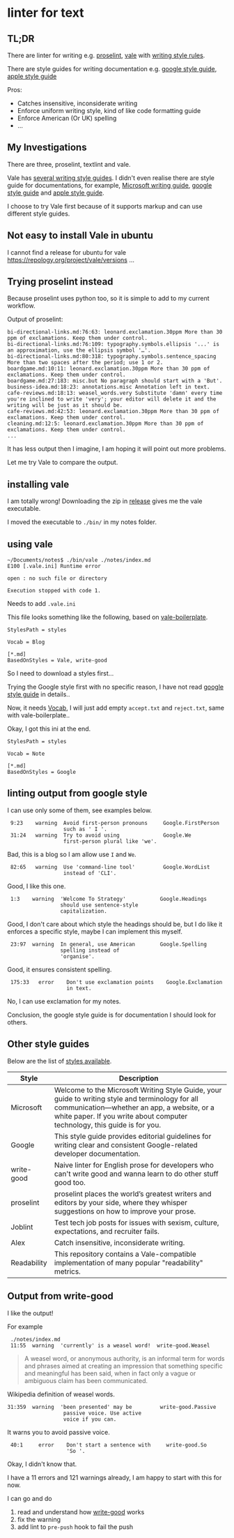 # linter for text

## TL;DR 

There are linter for writing e.g. [proselint](https://github.com/amperser/proselint), [vale](https://github.com/errata-ai/vale) with [writing style rules](https://github.com/errata-ai/styles).

There are style guides for writing documentation e.g. [google style guide](https://developers.google.com/style/), [apple style guide](https://help.apple.com/applestyleguide/)

Pros:

- Catches insensitive, inconsiderate writing
- Enforce uniform writing style, kind of like code formatting guide
- Enforce American (Or UK) spelling
- ...


## My Investigations

There are three, proselint, textlint and vale.

Vale has [several writing style guides](https://github.com/errata-ai/styles#available-styles). I didn't even realise there are style guide for documentations, for example, [Microsoft writing guide](https://docs.microsoft.com/en-us/style-guide/welcome/), [google style guide](https://developers.google.com/style) and [apple style guide](https://help.apple.com/applestyleguide/#/apsg1eef9171).

I choose to try Vale first because of it supports markup and can use different style guides.

## Not easy to install Vale in ubuntu

I cannot find a release for ubuntu for vale https://repology.org/project/vale/versions ...

## Trying proselint instead

Because proselint uses python too, so it is simple to add to my current workflow.

Output of proselint:

```
bi-directional-links.md:76:63: leonard.exclamation.30ppm More than 30 ppm of exclamations. Keep them under control.
bi-directional-links.md:76:109: typography.symbols.ellipsis '...' is an approximation, use the ellipsis symbol '…'.
bi-directional-links.md:80:318: typography.symbols.sentence_spacing More than two spaces after the period; use 1 or 2.
boardgame.md:10:11: leonard.exclamation.30ppm More than 30 ppm of exclamations. Keep them under control.
boardgame.md:27:183: misc.but No paragraph should start with a 'But'.
business-idea.md:18:23: annotations.misc Annotation left in text.
cafe-reviews.md:18:13: weasel_words.very Substitute 'damn' every time you're inclined to write 'very'; your editor will delete it and the writing will be just as it should be.
cafe-reviews.md:42:53: leonard.exclamation.30ppm More than 30 ppm of exclamations. Keep them under control.
cleaning.md:12:5: leonard.exclamation.30ppm More than 30 ppm of exclamations. Keep them under control.
...

```

It has less output then I imagine, I am hoping it will point out more problems.

Let me try Vale to compare the output.


## installing vale

I am totally wrong! Downloading the zip in [release](https://github.com/errata-ai/vale/releases) gives me the vale executable.

I moved the executable to `./bin/` in my notes folder.

## using vale

```
~/Documents/notes$ ./bin/vale ./notes/index.md
E100 [.vale.ini] Runtime error

open : no such file or directory

Execution stopped with code 1.
```

Needs to add `.vale.ini`

This file looks something like the following, based on [vale-boilerplate](https://github.com/errata-ai/vale-boilerplate/blob/master/.vale.ini).

```
StylesPath = styles

Vocab = Blog

[*.md]
BasedOnStyles = Vale, write-good
```

So I need to download a styles first...

Trying the Google style first with no specific reason, I have not read [google style guide](https://developers.google.com/style/highlights) in details..

Now, it needs [Vocab](https://docs.errata.ai/vale/cli#vocab), I will just add empty `accept.txt` and `reject.txt`, same with vale-boilerplate..


Okay, I got this ini at the end.

```
StylesPath = styles

Vocab = Note

[*.md]
BasedOnStyles = Google
```

## linting output from google style

I can use only some of them, see examples below.


```
 9:23    warning  Avoid first-person pronouns     Google.FirstPerson 
                  such as ' I '.  
 31:24   warning  Try to avoid using              Google.We          
                  first-person plural like 'we'. 
```

Bad, this is a blog so I am allow use `I` and `We`.

```
 82:65   warning  Use 'command-line tool'         Google.WordList
                  instead of 'CLI'.
```

Good, I like this one.

```
 1:3    warning  'Welcome To Strategy'           Google.Headings 
                 should use sentence-style                       
                 capitalization.       
```

Good, I don't care about which style the headings should be, but I do like it enforces a specific style, maybe I can implement this myself.

```
 23:97  warning  In general, use American        Google.Spelling 
                 spelling instead of                             
                 'organise'.   
```

Good, it ensures consistent spelling.

```
 175:33   error    Don't use exclamation points    Google.Exclamation 
                   in text.     
```

No, I can use exclamation for my notes.

Conclusion, the google style guide is for documentation I should look for others.

## Other style guides

Below are the list of [styles available](https://github.com/errata-ai/styles).


| Style | Description |
| ------------- | ------------- |
| Microsoft| Welcome to the Microsoft Writing Style Guide, your guide to writing style and terminology for all communication—whether an app, a website, or a white paper. If you write about computer technology, this guide is for you. |
| Google | This style guide provides editorial guidelines for writing clear and consistent Google-related developer documentation. |
| write-good |  Naive linter for English prose for developers who can't write good and wanna learn to do other stuff good too.|
| proselint | proselint places the world’s greatest writers and editors by your side, where they whisper suggestions on how to improve your prose. |
| Joblint |  Test tech job posts for issues with sexism, culture, expectations, and recruiter fails.|
| Alex | Catch insensitive, inconsiderate writing. |
| Readability |This repository contains a Vale-compatible implementation of many popular "readability" metrics. |

## Output from write-good

I like the output!

For example

```
 ./notes/index.md
 11:55  warning  'currently' is a weasel word!  write-good.Weasel
```

> A weasel word, or anonymous authority, is an informal term for words and phrases aimed at creating an impression that something specific and meaningful has been said, when in fact only a vague or ambiguous claim has been communicated.

Wikipedia definition of weasel words.

```
31:359  warning  'been presented' may be         write-good.Passive  
                  passive voice. Use active                           
                  voice if you can.  
```

It warns you to avoid passive voice.

```
 40:1     error    Don't start a sentence with     write-good.So
                   'So '.
```

Okay, I didn't know that.

I have a 11 errors and 121 warnings already, I am happy to start with this for now.

I can go and do

1. read and understand how [write-good](https://github.com/btford/write-good) works
1. fix the warning
1. add lint to `pre-push` hook to fail the push 
